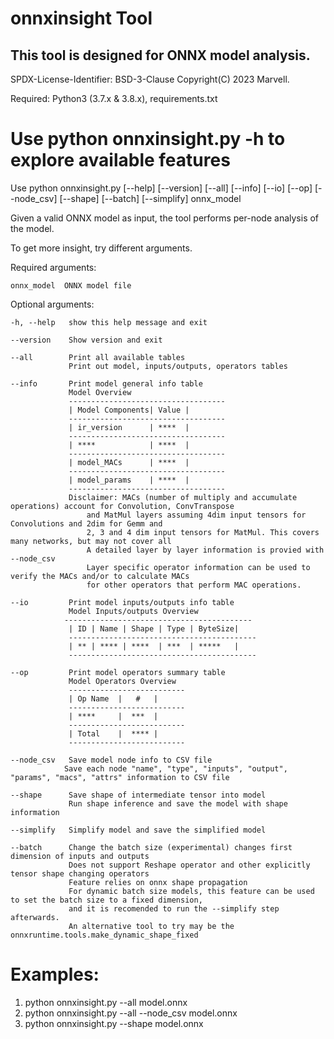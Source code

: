 # onnxinsight Tool
## This tool is designed for ONNX model analysis.

SPDX-License-Identifier: BSD-3-Clause
Copyright(C) 2023 Marvell.

Required: Python3 (3.7.x & 3.8.x), requirements.txt

Use python onnxinsight.py -h to explore available features
==========================================================

Use python onnxinsight.py [--help] [--version] [--all] [--info] [--io] [--op] [--node_csv] [--shape] [--batch] [--simplify] onnx_model

Given a valid ONNX model as input, the tool performs per-node analysis of the model.

To get more insight, try different arguments.

Required arguments:

    onnx_model  ONNX model file

Optional arguments:

    -h, --help   show this help message and exit

    --version    Show version and exit

    --all        Print all available tables
                 Print out model, inputs/outputs, operators tables

    --info       Print model general info table
                 Model Overview 
                 -----------------------------------
                 | Model Components| Value |
                 -----------------------------------
                 | ir_version      | ****  |
                 -----------------------------------
                 | ****            | ****  |
                 -----------------------------------
                 | model_MACs      | ****  |
                 -----------------------------------
                 | model_params    | ****  |
                 -----------------------------------
                 Disclaimer: MACs (number of multiply and accumulate operations) account for Convolution, ConvTranspose
                     and MatMul layers assuming 4dim input tensors for Convolutions and 2dim for Gemm and 
                     2, 3 and 4 dim input tensors for MatMul. This covers many networks, but may not cover all
                     A detailed layer by layer information is provied with --node_csv
                     Layer specific operator information can be used to verify the MACs and/or to calculate MACs
                     for other operators that perform MAC operations.
           
    --io         Print model inputs/outputs info table
                 Model Inputs/outputs Overview
                ------------------------------------------
                 | ID | Name | Shape | Type | ByteSize|
                 ------------------------------------------
                 | ** | **** | ****  | ***  | *****   |
                 ------------------------------------------

    --op         Print model operators summary table
                 Model Operators Overview
                 --------------------------
                 | Op Name  |   #   |
                 --------------------------
                 | ****     |  ***  |
                 --------------------------
                 | Total    |  **** |
                 --------------------------

    --node_csv   Save model node info to CSV file
                Save each node "name", "type", "inputs", "output", "params", "macs", "attrs" information to CSV file

    --shape      Save shape of intermediate tensor into model
                 Run shape inference and save the model with shape information

    --simplify   Simplify model and save the simplified model

    --batch      Change the batch size (experimental) changes first dimension of inputs and outputs
                 Does not support Reshape operator and other explicitly tensor shape changing operators
                 Feature relies on onnx shape propagation
                 For dynamic batch size models, this feature can be used to set the batch size to a fixed dimension,
                 and it is recomended to run the --simplify step afterwards.
                 An alternative tool to try may be the onnxruntime.tools.make_dynamic_shape_fixed
               
# Examples:
 1. python onnxinsight.py --all model.onnx
 2. python onnxinsight.py --all --node_csv model.onnx
 3. python onnxinsight.py --shape model.onnx

